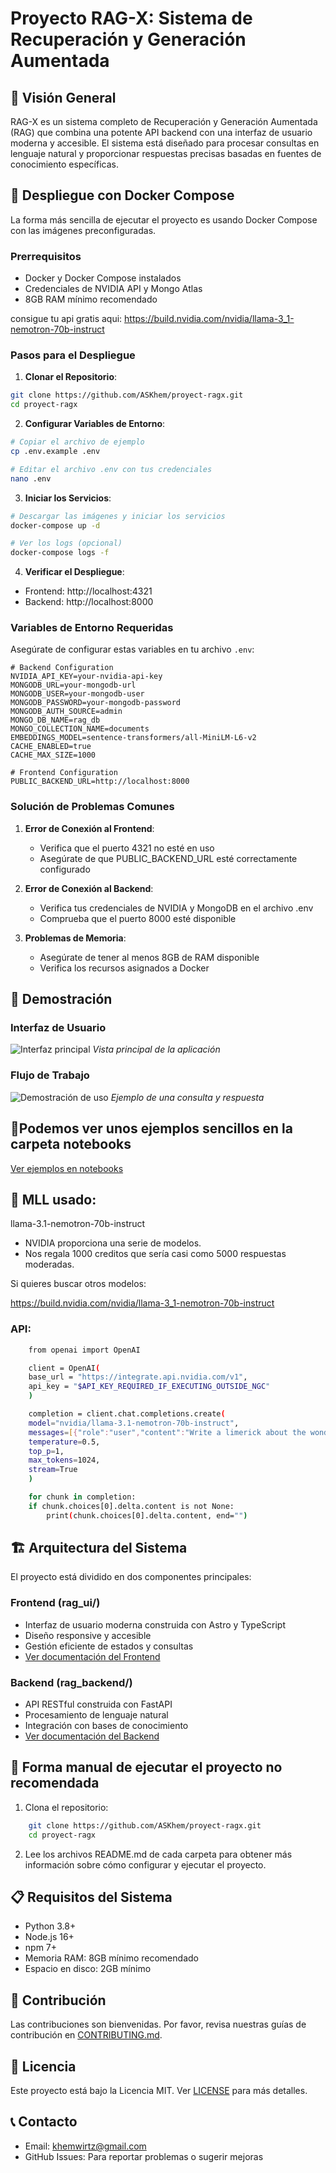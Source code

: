 # Proyecto RAG-X: Sistema de Recuperación y Generación Aumentada

## 🌟 Visión General

RAG-X es un sistema completo de Recuperación y Generación Aumentada (RAG) que combina una potente API backend con una interfaz de usuario moderna y accesible. El sistema está diseñado para procesar consultas en lenguaje natural y proporcionar respuestas precisas basadas en fuentes de conocimiento específicas.

## 🎯 Despliegue con Docker Compose

La forma más sencilla de ejecutar el proyecto es usando Docker Compose con las imágenes preconfiguradas.

### Prerrequisitos

- Docker y Docker Compose instalados
- Credenciales de NVIDIA API y Mongo Atlas
- 8GB RAM mínimo recomendado

consigue tu api gratis aqui: https://build.nvidia.com/nvidia/llama-3_1-nemotron-70b-instruct

### Pasos para el Despliegue

1. **Clonar el Repositorio**:

```bash
git clone https://github.com/ASKhem/proyect-ragx.git
cd proyect-ragx
```

2. **Configurar Variables de Entorno**:

```bash
# Copiar el archivo de ejemplo
cp .env.example .env

# Editar el archivo .env con tus credenciales
nano .env
```

3. **Iniciar los Servicios**:

```bash
# Descargar las imágenes y iniciar los servicios
docker-compose up -d

# Ver los logs (opcional)
docker-compose logs -f
```

4. **Verificar el Despliegue**:

- Frontend: http://localhost:4321
- Backend: http://localhost:8000

### Variables de Entorno Requeridas

Asegúrate de configurar estas variables en tu archivo `.env`:

```env
# Backend Configuration
NVIDIA_API_KEY=your-nvidia-api-key
MONGODB_URL=your-mongodb-url
MONGODB_USER=your-mongodb-user
MONGODB_PASSWORD=your-mongodb-password
MONGODB_AUTH_SOURCE=admin
MONGO_DB_NAME=rag_db
MONGO_COLLECTION_NAME=documents
EMBEDDINGS_MODEL=sentence-transformers/all-MiniLM-L6-v2
CACHE_ENABLED=true
CACHE_MAX_SIZE=1000

# Frontend Configuration
PUBLIC_BACKEND_URL=http://localhost:8000
```

### Solución de Problemas Comunes

1. **Error de Conexión al Frontend**:
   - Verifica que el puerto 4321 no esté en uso
   - Asegúrate de que PUBLIC_BACKEND_URL esté correctamente configurado

2. **Error de Conexión al Backend**:
   - Verifica tus credenciales de NVIDIA y MongoDB en el archivo .env
   - Comprueba que el puerto 8000 esté disponible

3. **Problemas de Memoria**:
   - Asegúrate de tener al menos 8GB de RAM disponible
   - Verifica los recursos asignados a Docker

## 🎯 Demostración

### Interfaz de Usuario

![Interfaz principal](docs/images/img1.png)
*Vista principal de la aplicación*

### Flujo de Trabajo

![Demostración de uso](docs/images/demo.gif)
*Ejemplo de una consulta y respuesta*


## 📓Podemos ver unos ejemplos sencillos en la carpeta notebooks

[Ver ejemplos en notebooks](notebooks/README.md)

##  🤖 MLL usado:

llama-3.1-nemotron-70b-instruct

- NVIDIA proporciona una serie de modelos.
- Nos regala 1000 creditos que sería casi como 5000 respuestas moderadas.

Si quieres buscar otros modelos:

https://build.nvidia.com/nvidia/llama-3_1-nemotron-70b-instruct

### API:

```bash
    from openai import OpenAI

    client = OpenAI(
    base_url = "https://integrate.api.nvidia.com/v1",
    api_key = "$API_KEY_REQUIRED_IF_EXECUTING_OUTSIDE_NGC"
    )

    completion = client.chat.completions.create(
    model="nvidia/llama-3.1-nemotron-70b-instruct",
    messages=[{"role":"user","content":"Write a limerick about the wonders of GPU computing."}],
    temperature=0.5,
    top_p=1,
    max_tokens=1024,
    stream=True
    )

    for chunk in completion:
    if chunk.choices[0].delta.content is not None:
        print(chunk.choices[0].delta.content, end="")
```

## 🏗️ Arquitectura del Sistema

El proyecto está dividido en dos componentes principales:

### Frontend (rag_ui/)

- Interfaz de usuario moderna construida con Astro y TypeScript
- Diseño responsive y accesible
- Gestión eficiente de estados y consultas
- [Ver documentación del Frontend](rag_ui/README.md)

### Backend (rag_backend/)

- API RESTful construida con FastAPI
- Procesamiento de lenguaje natural
- Integración con bases de conocimiento
- [Ver documentación del Backend](rag_backend/README.md)

## 🚀 Forma manual de ejecutar el proyecto no recomendada

1. Clona el repositorio:

```bash
    git clone https://github.com/ASKhem/proyect-ragx.git
    cd proyect-ragx
```

2. Lee los archivos README.md de cada carpeta para obtener más información sobre cómo configurar y ejecutar el proyecto.


## 📋 Requisitos del Sistema

- Python 3.8+
- Node.js 16+
- npm 7+
- Memoria RAM: 8GB mínimo recomendado
- Espacio en disco: 2GB mínimo

## 🤝 Contribución

Las contribuciones son bienvenidas. Por favor, revisa nuestras guías de contribución en [CONTRIBUTING.md](./CONTRIBUTING.md).

## 📄 Licencia

Este proyecto está bajo la Licencia MIT. Ver [LICENSE](./LICENSE) para más detalles.

## 📞 Contacto

- Email: khemwirtz@gmail.com
- GitHub Issues: Para reportar problemas o sugerir mejoras
